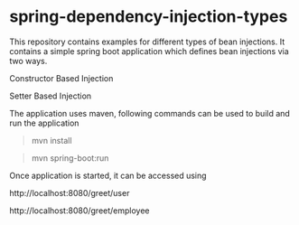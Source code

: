 # spring-dependency-injection-types

This repository contains examples for different types of bean injections. It contains a simple spring boot application which defines bean injections via two ways.



Constructor Based Injection

Setter Based Injection



The application uses maven, following commands can be used to build and run the application



> mvn install



> mvn spring-boot:run



Once application is started, it can be accessed using



http://localhost:8080/greet/user



http://localhost:8080/greet/employee

